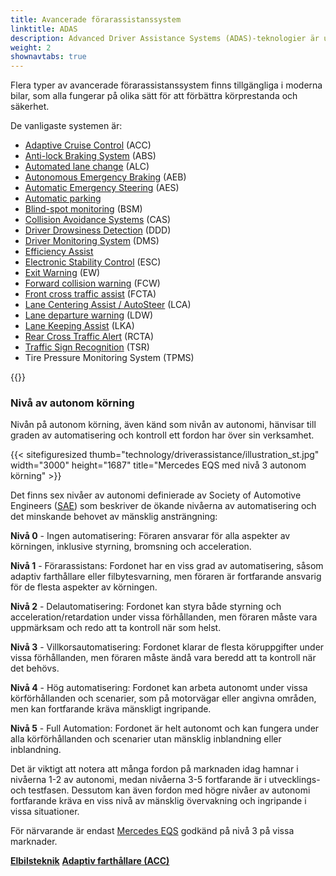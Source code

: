 ```yaml
---
title: Avancerade förarassistanssystem
linktitle: ADAS
description: Advanced Driver Assistance Systems (ADAS)-teknologier är utformade för att hjälpa förare att köra sina fordon säkrare och mer effektivt. EVKX.net ger dig detaljer om de olika systemen i elbilar.
weight: 2
shownavtabs: true
---
```

<!-- markdownlint-disable MD033 -->
Flera typer av avancerade förarassistanssystem finns tillgängliga i moderna bilar, som alla fungerar på olika sätt för att förbättra körprestanda och säkerhet.

De vanligaste systemen är:

- [Adaptive Cruise Control](adaptivecruisecontrol/) (ACC)
- [Anti-lock Braking System](antilockbrakingsystem/) (ABS)
- [Automated lane change](automatedlanechange/) (ALC)
- [Autonomous Emergency Braking](automaticemergencybraking/) (AEB)
- [Automatic Emergency Steering](automaticemergencysteering/) (AES)
- [Automatic parking](automaticparking/)
- [Blind-spot monitoring](blindspotmonitoring/) (BSM)
- [Collision Avoidance Systems](collisionavoidancesystems/) (CAS)
- [Driver Drowsiness Detection](driverdrowsinessdetection/) (DDD)
- [Driver Monitoring System](drivermonitoringsystem/) (DMS)
- [Efficiency Assist](efficencyassist/)
- [Electronic Stability Control](electronicstabilitycontrol/) (ESC)
- [Exit Warning](exitwarning/) (EW)
- [Forward collision warning](forwardcollisionwarning/) (FCW)
- [Front cross traffic assist](frontcrosstrafficassist/) (FCTA)
- [Lane Centering Assist / AutoSteer](autosteer/) (LCA)
- [Lane departure warning](lanedeparturewarning/) (LDW)
- [Lane Keeping Assist](lanekeepingassist/) (LKA)
- [Rear Cross Traffic Alert](rearcrosstrafficalert/) (RCTA)
- [Traffic Sign Recognition](trafficsignrecognition/) (TSR)
- Tire Pressure Monitoring System (TPMS)

{{<evkxdisplayaddarticle />}}

### Nivå av autonom körning

Nivån på autonom körning, även känd som nivån av autonomi, hänvisar till graden av automatisering och kontroll ett fordon har över sin verksamhet.

{{< sitefiguresized thumb="technology/driverassistance/illustration_st.jpg" width="3000" height="1687" title="Mercedes EQS med nivå 3 autonom körning" >}}

Det finns sex nivåer av autonomi definierade av Society of Automotive Engineers ([SAE](https://www.sae.org/)) som beskriver de ökande nivåerna av automatisering och det minskande behovet av mänsklig ansträngning:

**Nivå 0** - Ingen automatisering: Föraren ansvarar för alla aspekter av körningen, inklusive styrning, bromsning och acceleration.

**Nivå 1** - Förarassistans: Fordonet har en viss grad av automatisering, såsom adaptiv farthållare eller filbytesvarning, men föraren är fortfarande ansvarig för de flesta aspekter av körningen.

**Nivå 2** - Delautomatisering: Fordonet kan styra både styrning och acceleration/retardation under vissa förhållanden, men föraren måste vara uppmärksam och redo att ta kontroll när som helst.

**Nivå 3** - Villkorsautomatisering: Fordonet klarar de flesta köruppgifter under vissa förhållanden, men föraren måste ändå vara beredd att ta kontroll när det behövs.

**Nivå 4** - Hög automatisering: Fordonet kan arbeta autonomt under vissa körförhållanden och scenarier, som på motorvägar eller angivna områden, men kan fortfarande kräva mänskligt ingripande.

**Nivå 5** - Full Automation: Fordonet är helt autonomt och kan fungera under alla körförhållanden och scenarier utan mänsklig inblandning eller inblandning.

Det är viktigt att notera att många fordon på marknaden idag hamnar i nivåerna 1-2 av autonomi, medan nivåerna 3-5 fortfarande är i utvecklings- och testfasen. Dessutom kan även fordon med högre nivåer av autonomi fortfarande kräva en viss nivå av mänsklig övervakning och ingripande i vissa situationer.

För närvarande är endast [Mercedes EQS](../../models/mercedes/eqs/) godkänd på nivå 3 på vissa marknader.

<div class="mt-3 mb-3">
    <a href="../" class="text-decoration-none text-black"><strong><i class="bi-arrow-left"></i> Elbilsteknik</strong></a>
    <a href="adaptivecruisecontrol/" class="text-decoration-none text-black float-end"><strong>Adaptiv farthållare (ACC) <i class="bi-arrow-right"></i></strong></a>
</div>

